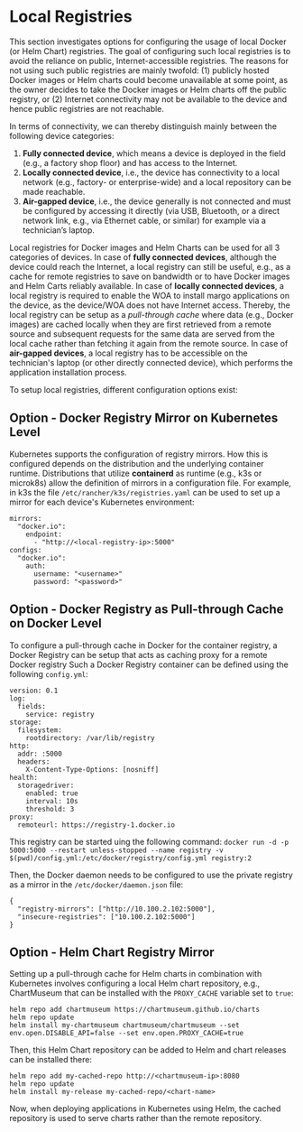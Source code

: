 # Local Registries

This section investigates options for configuring the usage of local Docker (or Helm Chart) registries. The goal of configuring such local registries is to avoid the reliance on public, Internet-accessible registries. The reasons for not using such public registries are mainly twofold: (1) publicly hosted Docker images or Helm charts could become unavailable at some point, as the owner decides to take the Docker images or Helm charts off the public registry, or (2) Internet connectivity may not be available to the device and hence public registries are not reachable.

In terms of connectivity, we can thereby distinguish mainly between the following device categories:

1.	**Fully connected device**, which means a device is deployed in the field (e.g., a factory shop floor) and has access to the Internet.
2.	**Locally connected device**, i.e., the device has connectivity to a local network (e.g., factory- or enterprise-wide) and a local repository can be made reachable.
3.	**Air-gapped device**, i.e., the device generally is not connected and must be configured by accessing it directly (via USB, Bluetooth, or a direct network link, e.g., via Ethernet cable, or similar) for example via a technician’s laptop.

Local registries for Docker images and Helm Charts can be used for all 3 categories of devices. In case of **fully connected devices**, although the device could reach the Internet, a local registry can still be useful, e.g., as a cache for remote registries to save on bandwidth or to have Docker images and Helm Carts reliably available. In case of **locally connected devices**, a local registry is required to enable the WOA to install margo applications on the device, as the device/WOA does not have Internet access. Thereby, the local registry can be setup as a _pull-through cache_ where data (e.g., Docker images) are cached locally when they are first retrieved from a remote source and subsequent requests for the same data are served from the local cache rather than fetching it again from the remote source. In case of **air-gapped devices**, a local registry has to be accessible on the technician's laptop (or other directly connected device), which performs the application installation process.

To setup local registries, different configuration options exist:

## Option - Docker Registry Mirror on Kubernetes Level

Kubernetes supports the configuration of registry mirrors. How this is configured depends on the distribution and the underlying container runtime. Distributions that utilize **containerd** as runtime (e.g., k3s or microk8s) allow the definition of mirrors in a configuration file. For example, in k3s the file `/etc/rancher/k3s/registries.yaml` can be used to set up a mirror for each device's Kubernetes environment:

```
mirrors:
  "docker.io":
    endpoint:
      - "http://<local-registry-ip>:5000"
configs:
  "docker.io":
    auth:
      username: "<username>"
      password: "<password>"
```

## Option - Docker Registry as Pull-through Cache on Docker Level

To configure a pull-through cache in Docker for the container registry, a Docker Registry can be setup that acts as caching proxy for a remote Docker registry Such a Docker Registry container can be defined using the following `config.yml`:

```
version: 0.1
log:
  fields:
    service: registry
storage:
  filesystem:
    rootdirectory: /var/lib/registry
http:
  addr: :5000
  headers:
    X-Content-Type-Options: [nosniff]
health:
  storagedriver:
    enabled: true
    interval: 10s
    threshold: 3
proxy:
  remoteurl: https://registry-1.docker.io
```

This registry can be started uing the following command:
`docker run -d -p 5000:5000 --restart unless-stopped --name registry -v $(pwd)/config.yml:/etc/docker/registry/config.yml registry:2`

Then, the Docker daemon needs to be configured to use the private registry as a mirror in the `/etc/docker/daemon.json` file:
```
{
  "registry-mirrors": ["http://10.100.2.102:5000"],
  "insecure-registries": ["10.100.2.102:5000"]
}
```

## Option - Helm Chart Registry Mirror

Setting up a pull-through cache for Helm charts in combination with Kubernetes involves configuring a local Helm chart repository, e.g., ChartMuseum that can be installed with the `PROXY_CACHE` variable set to `true`:

```
helm repo add chartmuseum https://chartmuseum.github.io/charts
helm repo update
helm install my-chartmuseum chartmuseum/chartmuseum --set env.open.DISABLE_API=false --set env.open.PROXY_CACHE=true
```

Then, this Helm Chart repository can be added to Helm and chart releases can be installed there:

```
helm repo add my-cached-repo http://<chartmuseum-ip>:8080
helm repo update
helm install my-release my-cached-repo/<chart-name>

```
Now, when deploying applications in Kubernetes using Helm, the cached repository is used to serve charts rather than the remote repository.
